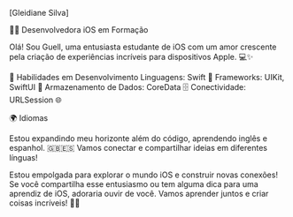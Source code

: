 
[Gleidiane Silva]

👩‍💻 Desenvolvedora iOS em Formação

Olá! Sou Guell, uma entusiasta estudante de iOS com um amor crescente pela criação de experiências incríveis para dispositivos Apple. 💻✨

🌱 Habilidades em Desenvolvimento
Linguagens: Swift 🚀
Frameworks: UIKit, SwiftUI 📱
Armazenamento de Dados: CoreData 🗄️
Conectividade: URLSession 🌐

🌍 Idiomas

Estou expandindo meu horizonte além do código, aprendendo inglês e espanhol. 🇬🇧🇪🇸 Vamos conectar e compartilhar ideias em diferentes línguas!


Estou empolgada para explorar o mundo iOS e construir novas conexões! Se você compartilha esse entusiasmo ou tem alguma dica para uma aprendiz de iOS, adoraria ouvir de você. Vamos aprender juntos e criar coisas incríveis! 🚀✨




